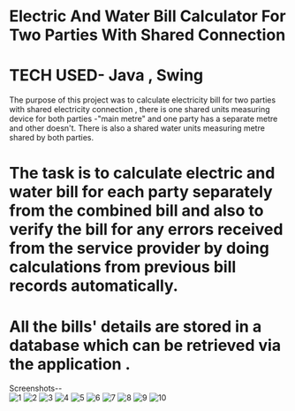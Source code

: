 # Electric And Water Bill Calculator For Two Parties With Shared Connection 
# TECH USED- Java , Swing

The purpose of this project was to calculate electricity bill for two parties with shared electricity connection , there is one shared units measuring device for both parties -"main metre" and one party has a separate metre and other doesn't. There is also a shared water units measuring metre shared by both parties.

# The task is to calculate electric and water bill for each party separately from the combined bill and also to verify the bill for any errors received from the service provider by doing calculations from previous bill records automatically.

# All the bills' details are stored in a database which can be retrieved via the application .
Screenshots-- <br>
![1](https://user-images.githubusercontent.com/71058061/154055212-113340c5-b1ee-4e42-9f19-b5990ec9f0fb.png)
![2](https://user-images.githubusercontent.com/71058061/154055218-54134eb6-6713-46b8-afaa-28319705d7f1.png)
![3](https://user-images.githubusercontent.com/71058061/154055223-18ffbc71-0fd0-46ba-be82-f206d9132715.png)
![4](https://user-images.githubusercontent.com/71058061/154055237-1cf4d78a-f65e-42c5-a42a-e50f3ed82d62.png)
![5](https://user-images.githubusercontent.com/71058061/154055242-ab72e685-e91e-4ea1-b17c-fd892850ee96.png)
![6](https://user-images.githubusercontent.com/71058061/154055251-72da44fd-5e12-4925-ae6a-f195862aa8d4.png)
![7](https://user-images.githubusercontent.com/71058061/154055254-7c89986d-6f91-4b6b-9594-02de89744f4f.png)
![8](https://user-images.githubusercontent.com/71058061/154055256-65010ffd-600e-47ec-972f-2dfdab988bb1.png)
![9](https://user-images.githubusercontent.com/71058061/154055257-2194a1cc-b0ca-43fb-b4e8-4496f916cb87.png)
![10](https://user-images.githubusercontent.com/71058061/154055260-a7fc544d-39ca-4f42-ad2e-c6b3f2456db9.png)





